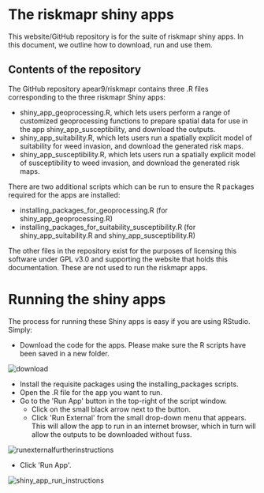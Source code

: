 # The riskmapr shiny apps

This website/GitHub repository is for the suite of riskmapr shiny apps. In this document, we outline how to download, run and use them. 

## Contents of the repository

The GitHub repository apear9/riskmapr contains three .R files corresponding to the three riskmapr Shiny apps:

* shiny_app_geoprocessing.R, which lets users perform a range of customized geoprocessing functions to prepare spatial data for use in the app shiny_app_susceptibility, and download the outputs.
* shiny_app_suitability.R, which lets users run a spatially explicit model of suitability for weed invasion, and download the generated risk maps. 
* shiny_app_susceptibility.R, which lets users run a spatially explicit model of susceptibility to weed invasion, and download the generated risk maps.

There are two additional scripts which can be run to ensure the R packages required for the apps are installed:

* installing_packages_for_geoprocessing.R (for shiny_app_geoprocessing.R)
* installing_packages_for_suitability_susceptibility.R (for shiny_app_suitability.R and shiny_app_susceptibility.R)

The other files in the repository exist for the purposes of licensing this software under GPL v3.0 and supporting the website that holds this documentation. These are not used to run the riskmapr apps. 

# Running the shiny apps

The process for running these Shiny apps is easy if you are using RStudio. Simply:

* Download the code for the apps. Please make sure the R scripts have been saved in a new folder.  

![download](https://user-images.githubusercontent.com/17267197/52981526-f4fd7480-342b-11e9-8ea4-d2e296418c6c.png)

* Install the requisite packages using the installing_packages scripts.
* Open the .R file for the app you want to run.
* Go to the 'Run App' button in the top-right of the script window. 
    * Click on the small black arrow next to the button.
    * Click 'Run External' from the small drop-down menu that appears. This will allow the app to run in an internet browser, which in turn will allow the outputs to be downloaded without fuss. 

![runexternalfurtherinstructions](https://user-images.githubusercontent.com/17267197/52981533-fd55af80-342b-11e9-82d7-374203bc4371.png)

* Click 'Run App'.

![shiny_app_run_instructions](https://user-images.githubusercontent.com/17267197/52686165-38716200-2f98-11e9-89e6-4e3e1e0f4b29.png)
